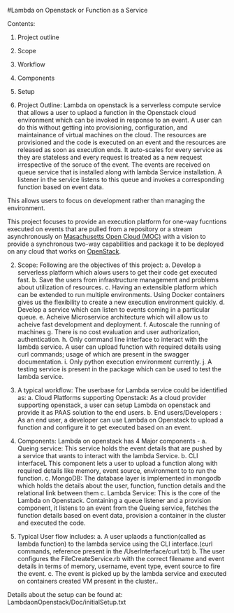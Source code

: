 #Lambda on Openstack or Function as a Service

Contents:
1. Project outline
2. Scope
3. Workflow
3. Components
4. Setup

1. Project Outline: 
Lambda on openstack is a serverless compute service that allows a user to uplaod a function in the Openstack cloud environment which can be invoked in response to an event. A user can do this without getting into provisioning, configuration, and maintainance of virtual machines on the cloud. The resources are provisioned and the code is executed on an event and the resources are released as soon as execution ends. It auto-scales for every service as they are stateless and every request is treated as a new request irrespective of the soruce of the event. The events are received on queue service that is installed along with lambda Service installation. A listener in the service listens to this queue and invokes a corresponding function based on event data.

This allows users to focus on development rather than managing the environment.
  
This project focuses to provide an execution platform for one-way fucntions executed on events that are pulled from a repository or a stream asynchronously on [Masachusetts Open Cloud (MOC)](https://rc.fas.harvard.edu/partnerships/massachusetts-open-cloud-moc/) with a vision to provide a synchronous two-way capabilities and package it to be deployed on any cloud that works on [OpenStack](https://www.openstack.org/).

2. Scope:
Following are the objectives of this project:
a. Develop a serverless platform which alows users to get their code get executed fast.
b. Save the users from infrastructure management and problems about utilization of resources. 
c. Having an extensible platform which can be extended to run multiple environments. Using Docker containers gives us the flexibility to create a new execution environment quickly.
d. Develop a service which can listen to events coming in a particular queue.
e. Acheive Microservice architecture which will allow us to acheive fast development and deployment.
f. Autoscale the running of machines 
g. There is no cost evaluation and user authorization, authentication.
h. Only command line interface to interact with the lambda service. A user can upload function with required details using curl commands; usage of which are present in the swagger documentation.
i. Only python execution environment currently.
j. A testing service is present in the package which can be used to test the lambda service.


3. A typical workflow:
The userbase for Lambda service could be identified as:
a. Cloud Platforms supporting Openstack: As a cloud provider supporting openstack, a user can setup Lambda on openstack and provide it as PAAS solution to the end users.
b. End users/Developers : As an end user, a developer can use Lambda on Openstack to upload a function and configure it to get executed based on an event.


4. Components:
Lambda on openstack has 4 Major components - 
a. Queing service: This service holds the event details that are pushed by a service that wants to interact with the lambda  Service.
b. CLI interfaceL This component lets a user to upload a function along with required details like memory, event source, environment to to run the function. 
c. MongoDB: The database layer is implemented in mongodb which holds the details about the user, function, function details and the relational link between them
c. Lambda Service: This is the core of the Lambda on Openstack. Containing a queue listener and a provision component, it listens to an event from the Queing service, fetches the function details based on event data, provision a container in the cluster and executed the code.


5. Typical User flow includes: 
a. A user uplaods a function(called as lambda function) to the lambda service using the CLI interface.(curl commands, reference present in the /UserInterface/curl.txt)
b. The user configures the FileCreateService.rb with the correct filename and event details in terms of memory, username, event type, event source to fire the event.
c. The event is picked up by the lambda service and executed on containers created VM present in the cluster..


Details about the setup can be found at: LambdaonOpenstack/Doc/initialSetup.txt




